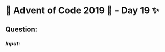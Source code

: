 # :christmas_tree: Advent of Code 2019 :christmas_tree: - Day 19 :sparkles:
## Question: 
>
>
>

### *Input:*

>
>
>